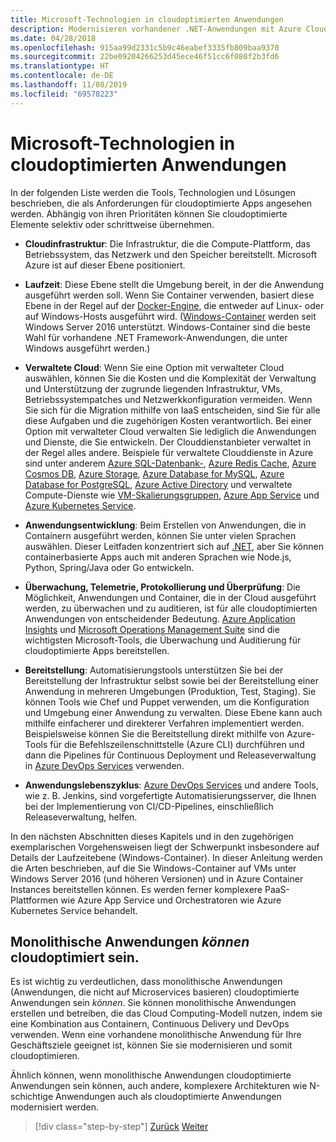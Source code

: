 ```yaml
---
title: Microsoft-Technologien in cloudoptimierten Anwendungen
description: Modernisieren vorhandener .NET-Anwendungen mit Azure Cloud und Windows-Containern | Microsoft-Technologien in cloudoptimierten Anwendungen
ms.date: 04/28/2018
ms.openlocfilehash: 915aa99d2331c5b9c46eabef3335fb809baa9370
ms.sourcegitcommit: 22be09204266253d45ece46f51cc6f080f2b3fd6
ms.translationtype: HT
ms.contentlocale: de-DE
ms.lasthandoff: 11/08/2019
ms.locfileid: "69578223"
---
```

# <a name="microsoft-technologies-in-cloud-optimized-applications"></a>Microsoft-Technologien in cloudoptimierten Anwendungen

In der folgenden Liste werden die Tools, Technologien und Lösungen beschrieben, die als Anforderungen für cloudoptimierte Apps angesehen werden. Abhängig von ihren Prioritäten können Sie cloudoptimierte Elemente selektiv oder schrittweise übernehmen.

- **Cloudinfrastruktur**: Die Infrastruktur, die die Compute-Plattform, das Betriebssystem, das Netzwerk und den Speicher bereitstellt. Microsoft Azure ist auf dieser Ebene positioniert.

- **Laufzeit**: Diese Ebene stellt die Umgebung bereit, in der die Anwendung ausgeführt werden soll. Wenn Sie Container verwenden, basiert diese Ebene in der Regel auf der [Docker-Engine](https://docs.docker.com/engine/), die entweder auf Linux- oder auf Windows-Hosts ausgeführt wird. ([Windows-Container](https://docs.microsoft.com/virtualization/windowscontainers/about/) werden seit Windows Server 2016 unterstützt. Windows-Container sind die beste Wahl für vorhandene .NET Framework-Anwendungen, die unter Windows ausgeführt werden.)

- **Verwaltete Cloud**: Wenn Sie eine Option mit verwalteter Cloud auswählen, können Sie die Kosten und die Komplexität der Verwaltung und Unterstützung der zugrunde liegenden Infrastruktur, VMs, Betriebssystempatches und Netzwerkkonfiguration vermeiden. Wenn Sie sich für die Migration mithilfe von IaaS entscheiden, sind Sie für alle diese Aufgaben und die zugehörigen Kosten verantwortlich. Bei einer Option mit verwalteter Cloud verwalten Sie lediglich die Anwendungen und Dienste, die Sie entwickeln. Der Clouddienstanbieter verwaltet in der Regel alles andere. Beispiele für verwaltete Clouddienste in Azure sind unter anderem [Azure SQL-Datenbank-](https://azure.microsoft.com/services/sql-database), [Azure Redis Cache](https://azure.microsoft.com/services/cache/), [Azure Cosmos DB](https://azure.microsoft.com/services/cosmos-db/), [Azure Storage](https://azure.microsoft.com/services/storage/), [Azure Database for MySQL](https://azure.microsoft.com/services/mysql/), [Azure Database for PostgreSQL](https://azure.microsoft.com/services/postgresql/), [Azure Active Directory](https://azure.microsoft.com/services/active-directory/) und verwaltete Compute-Dienste wie [VM-Skalierungsgruppen](https://azure.microsoft.com/services/virtual-machine-scale-sets/), [Azure App Service](https://azure.microsoft.com/services/app-service/) und [Azure Kubernetes Service](https://azure.microsoft.com/services/container-service/).

- **Anwendungsentwicklung**: Beim Erstellen von Anwendungen, die in Containern ausgeführt werden, können Sie unter vielen Sprachen auswählen. Dieser Leitfaden konzentriert sich auf [.NET](https://www.microsoft.com/net), aber Sie können containerbasierte Apps auch mit anderen Sprachen wie Node.js, Python, Spring/Java oder Go entwickeln.

- **Überwachung, Telemetrie, Protokollierung und Überprüfung**: Die Möglichkeit, Anwendungen und Container, die in der Cloud ausgeführt werden, zu überwachen und zu auditieren, ist für alle cloudoptimierten Anwendungen von entscheidender Bedeutung. [Azure Application Insights](https://azure.microsoft.com/services/application-insights/) und [Microsoft Operations Management Suite](https://www.microsoft.com/cloud-platform/operations-management-suite) sind die wichtigsten Microsoft-Tools, die Überwachung und Auditierung für cloudoptimierte Apps bereitstellen.

- **Bereitstellung**: Automatisierungstools unterstützen Sie bei der Bereitstellung der Infrastruktur selbst sowie bei der Bereitstellung einer Anwendung in mehreren Umgebungen (Produktion, Test, Staging). Sie können Tools wie Chef und Puppet verwenden, um die Konfiguration und Umgebung einer Anwendung zu verwalten. Diese Ebene kann auch mithilfe einfacherer und direkterer Verfahren implementiert werden. Beispielsweise können Sie die Bereitstellung direkt mithilfe von Azure-Tools für die Befehlszeilenschnittstelle (Azure CLI) durchführen und dann die Pipelines für Continuous Deployment und Releaseverwaltung in [Azure DevOps Services](https://azure.microsoft.com/services/devops/) verwenden.

- **Anwendungslebenszyklus**: [Azure DevOps Services](https://azure.microsoft.com/services/devops/) und andere Tools, wie z. B. Jenkins, sind vorgefertigte Automatisierungsserver, die Ihnen bei der Implementierung von CI/CD-Pipelines, einschließlich Releaseverwaltung, helfen.

In den nächsten Abschnitten dieses Kapitels und in den zugehörigen exemplarischen Vorgehensweisen liegt der Schwerpunkt insbesondere auf Details der Laufzeitebene (Windows-Container). In dieser Anleitung werden die Arten beschrieben, auf die Sie Windows-Container auf VMs unter Windows Server 2016 (und höheren Versionen) und in Azure Container Instances bereitstellen können. Es werden ferner komplexere PaaS-Plattformen wie Azure App Service und Orchestratoren wie Azure Kubernetes Service behandelt.

## <a name="monolithic-applications-can-be-cloud-optimized"></a>Monolithische Anwendungen *können* cloudoptimiert sein.

Es ist wichtig zu verdeutlichen, dass monolithische Anwendungen (Anwendungen, die nicht auf Microservices basieren) cloudoptimierte Anwendungen sein *können*. Sie können monolithische Anwendungen erstellen und betreiben, die das Cloud Computing-Modell nutzen, indem sie eine Kombination aus Containern, Continuous Delivery und DevOps verwenden. Wenn eine vorhandene monolithische Anwendung für Ihre Geschäftsziele geeignet ist, können Sie sie modernisieren und somit cloudoptimieren.

Ähnlich können, wenn monolithische Anwendungen cloudoptimierte Anwendungen sein können, auch andere, komplexere Architekturen wie N-schichtige Anwendungen auch als cloudoptimierte Anwendungen modernisiert werden.

>[!div class="step-by-step"]
>[Zurück](reasons-to-modernize-existing-net-apps-to-cloud-optimized-applications.md)
>[Weiter](what-about-cloud-native-applications.md)
